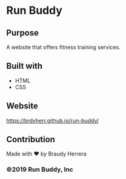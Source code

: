 # Run Buddy

## Purpose
A website that offers fitness training services.

## Built with 
* HTML
* CSS

## Website
https://brdyherr.github.io/run-buddy/

## Contribution
Made with ❤️ by Braudy Herrera

### ©️2019 Run Buddy, Inc

